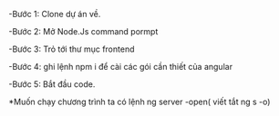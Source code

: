 -Bước 1: Clone dự án về.

-Bước 2: Mở Node.Js command pormpt

-Bước 3: Trỏ tới thư mục frontend

-Bước 4: ghi lệnh npm i để cài các gói cần thiết của angular

-Bước 5: Bắt đầu code.

*Muốn chạy chương trình ta có lệnh ng server -open( viết tắt ng s -o)

